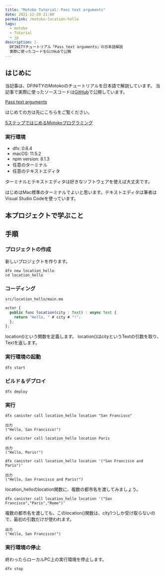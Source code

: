 ```yaml
---
title: "Motoko Tutorial: Pass text arguments"
date: 2021-12-29 21:00
permalink: /motoko-location-hello
tags:
  - motoko
  - Tutorial
  - jp
description: |-
  DFINITYチュートリアル「Pass text arguments」の日本語解説
  実際に使ったコードをGitHubで公開
---
```


## はじめに
当記事は、DFINITYのMotokoのチュートリアルを日本語で解説しています。
当記事で実際に使ったソースコードは[GitHub](https://github.com/smacon-dev/motoko-tutorial/tree/main/location_hello)で公開しています。

[Pass text arguments](https://smartcontracts.org/docs/developers-guide/tutorials/hello-location.html)

はじめての方は先にこちらをご覧ください。

[5ステップではじめるMotokoプログラミング](/hello-motoko)

### 実行環境
* dfx: 0.8.4
* macOS: 11.5.2
* npm version: 8.1.3
* 任意のターミナル
* 任意のテキストエディタ

ターミナルとテキストエディタは好きなソフトウェアを使えば大丈夫です。

はじめはMac標準のターミナルでよいと思います。テキストエディタは筆者はVisual Studio Codeを使っています。

## 本プロジェクトで学ぶこと


## 手順
### プロジェクトの作成

新しいプロジェクトを作ります。

```
dfx new location_hello
cd location_hello
```
### コーディング
`src/location_hello/main.mo`
```ts
actor {
  public func location(city : Text) : async Text {
    return "Hello, " # city # "!";
  };
};
```
location()という関数を定義します。
location()はcityというTextの引数を取り、Textを返します。

### 実行環境の起動
```
dfx start
```

### ビルド＆デプロイ
```
dfx deploy
```

### 実行

```
dfx canister call location_hello location "San Francisco"
```

```
出力
("Hello, San Francisco!")
```

```
dfx canister call location_hello location Paris
```
```
出力
("Hello, Paris!")
```

```
dfx canister call location_hello location '("San Francisco and Paris")'
```
```
出力
("Hello, San Francisco and Paris!")
```

location_helloのlocation関数に、複数の都市名を渡してみましょう。
```
dfx canister call location_hello location '("San Francisco","Paris","Rome")'
```
複数の都市名を渡しても、このlocation()関数は、city1つしか受け取らないので、最初の引数だけが使われます。
```
出力
("Hello, San Francisco!")
```

### 実行環境の停止
終わったらローカルPC上の実行環境を停止します。
```
dfx stop
```